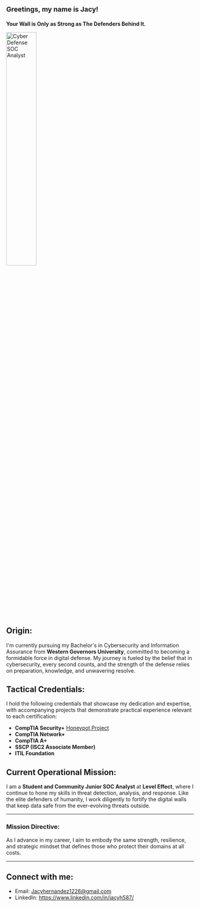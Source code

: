 <h2 style="font-size: 18px;"><b>Greetings, my name is Jacy!</b></h2>

<h3 style="font-size: 14px;"><b>Your Wall is Only as Strong as The Defenders Behind It.</b></h3>

<img src="https://github.com/user-attachments/assets/696eb9dd-4067-4a2e-914d-193618d0807c" alt="Cyber Defense SOC Analyst" style="width:40%; height:auto;">

## Origin:
I'm currently pursuing my Bachelor's in Cybersecurity and Information Assurance from **Western Governors University**, committed to becoming a formidable force in digital defense. My journey is fueled by the belief that in cybersecurity, every second counts, and the strength of the defense relies on preparation, knowledge, and unwavering resolve.

## Tactical Credentials:
I hold the following credentials that showcase my dedication and expertise, with accompanying projects that demonstrate practical experience relevant to each certification:
- **CompTIA Security+**
[Honeypot Project](https://github.com/JacyHernandez/Cyber-Fly-Trap-Project)
- **CompTIA Network+**
- **CompTIA A+**
- **SSCP (ISC2 Associate Member)**
- **ITIL Foundation**

## Current Operational Mission:
I am a **Student and Community Junior SOC Analyst** at **Level Effect**, where I continue to hone my skills in threat detection, analysis, and response. Like the elite defenders of humanity, I work diligently to fortify the digital walls that keep data safe from the ever-evolving threats outside.

---

### Mission Directive:
As I advance in my career, I aim to embody the same strength, resilience, and strategic mindset that defines those who protect their domains at all costs. 

---

## Connect with me:
- Email: Jacyhernandez1226@gmail.com
- LinkedIn: https://www.linkedin.com/in/jacyh587/


